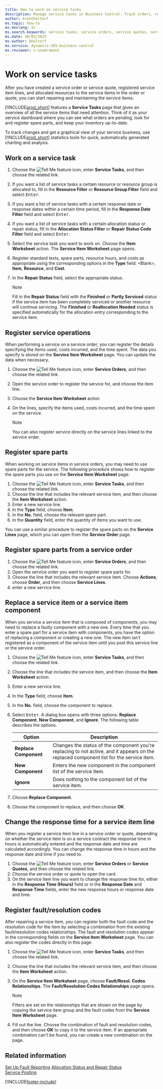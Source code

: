 ```yaml
---
title: How to work on service tasks
description: Manage service tasks in Business Central. Track orders, register spare parts, and maintain inventory from the centralized Service Tasks page.
author: brentholtorf
ms.topic: how-to
ms.devlang: al
ms.search.keywords: service tasks, service orders, service quotes, service item lines, resource allocation, spare parts registration, inventory management
ms.date: 10/03/2025
ms.author: bholtorf
ms.service: dynamics-365-business-central
ms.reviewer: v-soumramani
---
```


# Work on service tasks

After you have created a service order or service quote, registered service item lines, and allocated resources to the service items in the order or quote, you can start repairing and maintaining the service items.  

[!INCLUDE[prod_short](includes/prod_short.md)] features a **Service Tasks** page that gives an overview of all the service items that need attention. Think of it as your service dashboard where you can see what orders are pending, look for and register spare parts, and keep your inventory up-to-date.  

To track changes and get a graphical view of your service business, use [!INCLUDE[prod_short](includes/prod_short.md)] statistics tools for quick, automatically generated charting and analysis.  

## Work on a service task

1. Choose the ![Tell Me feature](media/ui-search/search_small.png "Tell me what you want to do") icon, enter **Service Tasks**, and then choose the related link.
2. If you want a list of service tasks a certain resource or resource group is allocated to, fill in the **Resource Filter** or **Resource Group Filter** field and select <kbd>Enter</kbd>.  
3. If you want a list of service tasks with a certain response date or response dates within a certain time period, fill in the **Response Date Filter** field and select <kbd>Enter</kbd>.  
4. If you want a list of service tasks with a certain allocation status or repair status, fill in the **Allocation Status Filter** or **Repair Status Code Filter** field and select <kbd>Enter</kbd>.  
5. Select the service task you want to work on. Choose the **Item Worksheet** action. The **Service Item Worksheet** page opens.  
6. Register standard texts, spare parts, resource hours, and costs as appropriate using the corresponding options in the **Type** field:  \<Blank\>, **Item**, **Resource**, and **Cost**.  
7. In the **Repair Status** field, select the appropriate status.  

   > [!NOTE]  
   > Fill in the **Repair Status** field with the **Finished** or **Partly Serviced** status if the service item has been completely serviced or another resource will continue servicing. The **Finished** or **Reallocation Needed** status is specified automatically for the allocation entry corresponding to the service item.  

## Register service operations

When performing a service on a service order, you can register the details specifying the items used, costs incurred, and the time spent. The data you specify is stored on the **Service Item Worksheet** page. You can update the data when necessary.

1. Choose the ![Tell Me feature](media/ui-search/search_small.png "Tell me what you want to do") icon, enter **Service Orders**, and then choose the related link.  
2. Open the service order to register the service for, and choose the item line.  
3. Choose the **Service Item Worksheet** action  
4. On the lines, specify the items used, costs incurred, and the time spent on the service.  

   > [!NOTE]  
   > You can also register service directly on the service lines linked to the service order.  

## Register spare parts

When working on service items in service orders, you may need to use spare parts for the service. The following procedure shows how to register the spare parts you use on the **Service Item Worksheet** page.  

1. Choose the ![Tell Me feature](media/ui-search/search_small.png "Tell me what you want to do") icon, enter **Service Tasks**, and then choose the related link.
2. Choose the line that includes the relevant service item, and then choose the **Item Worksheet** action.  
3. Enter a new service line.  
4. In the **Type** field, choose **Item**.  
5. In the **No.** field, choose the relevant spare part.  
6. In the **Quantity** field, enter the quantity of items you want to use.  

You can use a similar procedure to register the spare parts on the **Service Lines** page, which you can open from the **Service Order** page.  

## Register spare parts from a service order

1. Choose the ![Tell Me feature](media/ui-search/search_small.png "Tell me what you want to do") icon, enter **Service Orders**, and then choose the related link.  
2. Open the service order you want to register spare parts for.  
3. Choose the line that includes the relevant service item. Choose **Actions**, choose **Order**, and then choose **Service Lines**.  
4. enter a new service line.  

## Replace a service item or a service item component

When you service a service item that is composed of components, you may need to replace a faulty component with a new one. Every time that you enter a spare part for a service item with components, you have the option of replacing a component or creating a new one. The new item isn't registered as a component of the service item until you post this service line or the service order.

1. Choose the ![Tell Me feature](media/ui-search/search_small.png "Tell me what you want to do") icon, enter **Service Tasks**, and then choose the related link.
2. Choose the line that includes the service item, and then choose the **Item Worksheet** action.  
3. Enter a new service line.  
4. In the **Type** field, choose **Item**.  
5. In the **No.** field, choose the component to replace.  
6. Select <kbd>Enter</kbd>. A dialog box opens with three options: **Replace Component**, **New Component**, and **Ignore**. The following table describes the options.  

   |Option | Description|  
   |----------------------------------|---------------------------------------|  
   |**Replace Component**|Changes the status of the component you're replacing to not active, and it appears on the replaced component list for the service item.|  
   |**New Component**|Enters the new component in the component list of the service item.|  
   |**Ignore**|Does nothing to the component list of the service item.|  

7. Choose **Replace Component**.  
8. Choose the component to replace, and then choose **OK**.  

## Change the response time for a service item line

When you register a service item line in a service order or quote, depending on whether the service item is on a service contract the response time in hours is automatically entered and the response date and time are calculated accordingly. You can change the response time in hours and the response date and time if you need to.  

1. Choose the ![Tell Me feature](media/ui-search/search_small.png "Tell me what you want to do") icon, enter **Service Orders** or **Service Quotes**, and then choose the related link.  
2. Choose the service order or quote to open the card.  
3. On the service item line you want to change the response time for, either in the **Response Time (Hours)** field or in the **Response Date** and **Response Time** fields, enter the new response hours or response date and time.  

## Register fault/resolution codes

After repairing a service item, you can register both the fault code and the resolution code for the item by selecting a combination from the existing fault/resolution codes relationships. The fault and resolution codes appear in the corresponding fields on the **Service Item Worksheet** page. You can also register the codes directly in this page.  

1. Choose the ![Tell Me feature](media/ui-search/search_small.png "Tell me what you want to do") icon, enter **Service Tasks**, and then choose the related link.
2. Choose the line that includes the relevant service item, and then choose the **Item Worksheet** action.  
3. On the **Service Item Worksheet** page, choose **Fault/Resol. Codes Relationships**. The **Fault/Resolution Codes Relationships** page opens.  

   > [!NOTE]
   > Filters are set on the relationships that are shown on the page by copying the service item group and the fault codes from the **Service Item Worksheet** page.

4. Fill out the line. Choose the combination of fault and resolution codes, and then choose **OK** to copy it to the service item. If an appropriate combination can't be found, you can create a new combination on the page.  

## Related information

[Set Up Fault Reporting](service-how-setup-fault-reporting.md)
[Allocation Status and Repair Status](service-allocation-status-and-repair-status.md)  
[Service Posting](service-service-posting.md)  

[!INCLUDE[footer-include](includes/footer-banner.md)]
